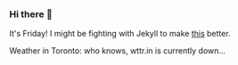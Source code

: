 ### Hi there :wave:

It's Friday! I might be fighting with Jekyll to make [this](https://swissclubtoronto.ca) better.

Weather in Toronto: who knows, wttr.in is currently down...
